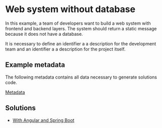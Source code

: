 # Web system without database

In this example, a team of developers want to build a web system with frontend and backend layers. The system should return a static message because it does not have a database.

It is necessary to define an identifier a a description for the development team and an identifier a a description for the project itself.

## Example metadata

The following metadata contains all data necessary to generate solutions code.

[Metadata](metadata.json)


## Solutions 

- [With Angular and Spring Boot](solutions/angularSpringBoot)
